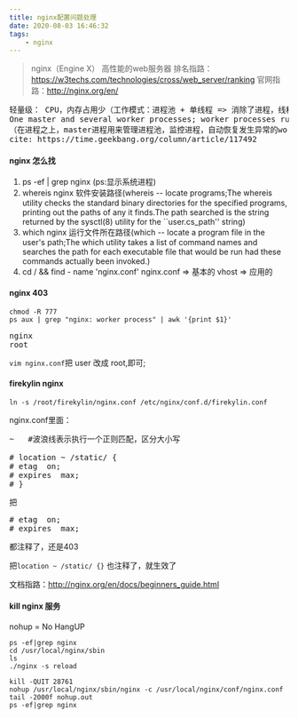 ```yaml
---
title: nginx配置问题处理
date: 2020-08-03 16:46:32
tags:
    - nginx
---
```

> nginx（Engine X） 高性能的web服务器
  排名指路：https://w3techs.com/technologies/cross/web_server/ranking
  官网指路：http://nginx.org/en/

<pre>
轻量级： CPU，内存占用少（工作模式：进程池 + 单线程 => 消除了进程，线程切换的成本）
One master and several worker processes; worker processes run under an unprivileged user;
（在进程之上，master进程用来管理进程池，监控进程，自动恢复发生异常的worker，保持进程池的稳定和服务能力）
cite: https://time.geekbang.org/column/article/117492
</pre>

#### nginx 怎么找
1. ps -ef | grep nginx (ps:显示系统进程)
2. whereis nginx 软件安装路径(whereis -- locate programs;The whereis utility checks the standard binary directories for the specified programs, printing out the paths of any it finds.The path searched is the string returned by the sysctl(8) utility for the ``user.cs_path'' string)
3. which nginx 运行文件所在路径(which -- locate a program file in the user's path;The which utility takes a list of command names and searches the path for each executable file that would be run had these commands actually been invoked.)
4. cd / && find - name 'nginx.conf'
nginx.conf => 基本的
vhost => 应用的

#### nginx 403
```
chmod -R 777
ps aux | grep "nginx: worker process" | awk '{print $1}'
```
<pre>
nginx 
root
</pre>

`vim nginx.conf`把 user  改成 root,即可;

#### firekylin nginx
```
ln -s /root/firekylin/nginx.conf /etc/nginx/conf.d/firekylin.conf
```
nginx.conf里面：


<pre>
~   #波浪线表示执行一个正则匹配，区分大小写

# location ~ /static/ {
# etag  on;
# expires  max;
# } 
</pre>

把     
<pre>
# etag  on;
# expires  max;
</pre>

都注释了，还是403

把`location ~ /static/ {}`
也注释了，就生效了

文档指路：http://nginx.org/en/docs/beginners_guide.html


#### kill nginx 服务
nohup = No HangUP
```
ps -ef|grep nginx
cd /usr/local/nginx/sbin
ls
./nginx -s reload

kill -QUIT 28761
nohup /usr/local/nginx/sbin/nginx -c /usr/local/nginx/conf/nginx.conf
tail -2000f nohup.out
ps -ef|grep nginx
```